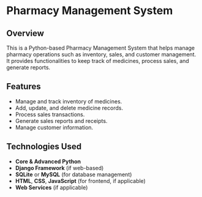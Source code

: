 
# Pharmacy Management System

## Overview
This is a Python-based Pharmacy Management System that helps manage pharmacy operations such as inventory, sales, and customer management. It provides functionalities to keep track of medicines, process sales, and generate reports.

## Features
- Manage and track inventory of medicines.
- Add, update, and delete medicine records.
- Process sales transactions.
- Generate sales reports and receipts.
- Manage customer information.

## Technologies Used
- **Core & Advanced Python**
- **Django Framework** (if web-based)
- **SQLite** or **MySQL** (for database management)
- **HTML**, **CSS**, **JavaScript** (for frontend, if applicable)
- **Web Services** (if applicable)


